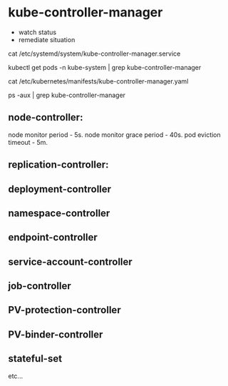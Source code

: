 # kube-controller-manager

- watch status
- remediate situation

cat /etc/systemd/system/kube-controller-manager.service

kubectl get pods -n kube-system | grep kube-controller-manager

cat /etc/kubernetes/manifests/kube-controller-manager.yaml

ps -aux | grep kube-controller-manager

## node-controller:
node monitor period - 5s.
node monitor grace period - 40s.
pod eviction timeout - 5m.

## replication-controller:

## deployment-controller

## namespace-controller

## endpoint-controller

## service-account-controller

## job-controller

## PV-protection-controller

## PV-binder-controller

## stateful-set

etc...

